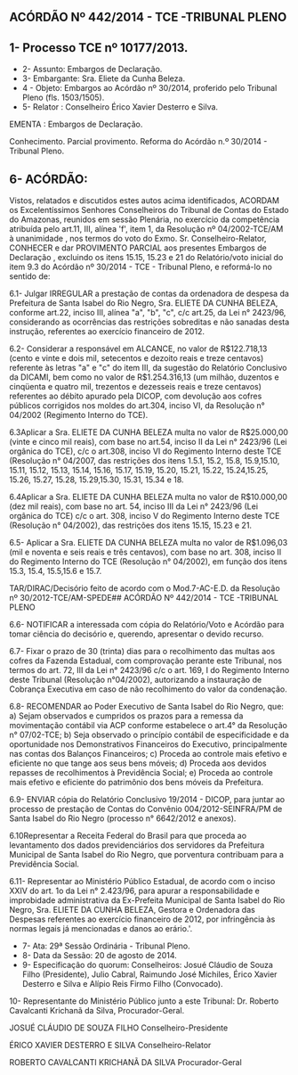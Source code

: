 
## ACÓRDÃO Nº 442/2014 - TCE -TRIBUNAL PLENO

## 1- Processo TCE nº 10177/2013.

- 2- Assunto: Embargos de Declaração.
- 3- Embargante: Sra. Eliete da Cunha Beleza.
- 4 - Objeto: Embargos ao Acórdão nº 30/2014, proferido pelo Tribunal Pleno (fls. 1503/1505).
- 5- Relator : Conselheiro Érico Xavier Desterro e Silva.

EMENTA : Embargos de Declaração.

Conhecimento.  Parcial  provimento.  Reforma  do Acórdão n.º 30/2014 - Tribunal Pleno.

## 6- ACÓRDÃO:

Vistos, relatados e discutidos estes autos acima identificados, ACORDAM os Excelentíssimos  Senhores Conselheiros  do  Tribunal  de  Contas  do  Estado  do  Amazonas, reunidos em sessão Plenária, no exercício da competência atribuída pelo art.11,  III, alínea 'f', item 1, da Resolução nº 04/2002-TCE/AM à unanimidade , nos termos do voto do Exmo. Sr. Conselheiro-Relator, CONHECER  e  dar  PROVIMENTO  PARCIAL aos  presentes Embargos de Declaração , excluindo os itens 15.15, 15.23 e 21 do Relatório/voto inicial do item 9.3 do Acórdão nº 30/2014 - TCE - Tribunal Pleno, e reformá-lo no sentido de:

6.1- Julgar IRREGULAR a prestação de contas da ordenadora de despesa da Prefeitura de Santa Isabel do Rio Negro, Sra. ELIETE DA CUNHA BELEZA, conforme art.22, inciso III, alínea "a", "b", "c", c/c art.25, da Lei n° 2423/96, considerando as ocorrências das restrições sobreditas e não sanadas  desta instrução, referentes ao exercício financeiro de 2012.

6.2-  Considerar  a  responsável  em  ALCANCE,  no  valor  de  R$122.718,13 (cento e vinte e dois mil, setecentos e dezoito reais e treze centavos) referente às letras "a" e "c"  do  item  III,  da  sugestão  do  Relatório  Conclusivo  da  DICAMI,  bem  como  no  valor  de R$1.254.316,13 (um milhão, duzentos e cinqüenta e quatro mil, trezentos e dezesseis reais e  treze  centavos)  referentes  ao  débito  apurado  pela  DICOP,  com  devolução  aos  cofres públicos corrigidos nos moldes do art.304, inciso VI, da Resolução n° 04/2002 (Regimento Interno do TCE).

6.3Aplicar a Sra. ELIETE DA  CUNHA  BELEZA  multa  no  valor de R$25.000,00 (vinte e cinco mil reais), com base no art.54, inciso II da Lei n° 2423/96 (Lei orgânica do TCE), c/c o art.308, inciso VI do Regimento  Interno deste TCE (Resolução n° 04/2007, das restrições dos itens 1.5.1, 15.2, 15.8, 15.9,15.10, 15.11, 15.12, 15.13, 15.14, 15.16,  15.17,  15.19,  15.20,  15.21,  15.22,  15.24,15.25,  15.26,  15.27,  15.28,  15.29,15.30, 15.31, 15.34 e 18.

6.4Aplicar a Sra. ELIETE DA  CUNHA  BELEZA  multa  no  valor de R$10.000,00 (dez mil reais), com base no art. 54, inciso III da Lei n° 2423/96 (Lei orgânica do TCE) c/c o art. 308, inciso V do Regimento Interno deste TCE (Resolução n° 04/2002), das restrições dos itens 15.15, 15.23 e 21.

6.5- Aplicar a Sra. ELIETE DA CUNHA BELEZA multa no valor de R$1.096,03 (mil e noventa e seis reais e três centavos), com base no art. 308, inciso II do Regimento Interno do TCE (Resolução n° 04/2002), em função dos itens 15.3, 15.4, 15.5,15.6 e 15.7.

TAR/DIRAC/Decisório feito de acordo com o Mod.7-AC-E.D. da Resolução nº 30/2012-TCE/AM-SPEDE## ACÓRDÃO Nº 442/2014 - TCE -TRIBUNAL PLENO

6.6- NOTIFICAR a interessada com cópia do Relatório/Voto e  Acórdão para tomar ciência do decisório e, querendo, apresentar o devido recurso.

6.7-  Fixar  o  prazo  de  30  (trinta)  dias  para  o  recolhimento  das  multas  aos cofres da Fazenda Estadual, com comprovação perante este Tribunal, nos termos do art. 72, III da  Lei  n°  2423/96  c/c  o  art.  169,  I  do  Regimento  Interno  deste  Tribunal  (Resolução n°04/2002), autorizando a instauração de Cobrança Executiva em caso de não recolhimento do valor da condenação.

6.8- RECOMENDAR ao Poder Executivo de Santa Isabel do Rio Negro, que: a) Sejam observados e cumpridos os prazos para a remessa da movimentação contábil via ACP  conforme  estabelece  o  art.4°  da  Resolução  n°  07/02-TCE;  b)  Seja  observado  o princípio contábil de  especificidade e da oportunidade nos Demonstrativos Financeiros do Executivo, principalmente nas contas dos Balanços Financeiros; c) Proceda ao controle mais efetivo e eficiente no que tange aos seus bens móveis; d) Proceda aos devidos repasses de recolhimentos  à  Previdência  Social;  e)  Proceda  ao  controle  mais  efetivo  e  eficiente  do patrimônio dos bens móveis da Prefeitura.

6.9- ENVIAR cópia do Relatório Conclusivo 19/2014 - DICOP, para juntar ao processo de prestação de Contas do Convênio 004/2012-SEINFRA/PM de Santa Isabel do Rio Negro (processo n° 6642/2012 e anexos).

6.10Representar  a  Receita  Federal  do  Brasil para  que  proceda  ao levantamento  dos  dados  previdenciários  dos  servidores  da  Prefeitura  Municipal  de  Santa Isabel do Rio Negro, que porventura contribuam para a Previdência Social.

6.11-  Representar  ao  Ministério  Público  Estadual,  de  acordo  com  o  inciso XXIV  do  art.  1o  da  Lei  n°  2.423/96,  para  apurar  a  responsabilidade  e  improbidade administrativa  da  Ex-Prefeita  Municipal  de  Santa  Isabel  do  Rio  Negro,  Sra.  ELIETE  DA CUNHA BELEZA, Gestora e Ordenadora das Despesas referentes ao exercício financeiro de 2012, por infringência às normas legais já mencionadas e danos ao erário.'.

- 7- Ata: 29ª Sessão Ordinária - Tribunal Pleno.
- 8- Data da Sessão: 20 de agosto de 2014.
- 9-  Especificação  do  quorum: Conselheiros:  Josué  Cláudio  de  Souza  Filho  (Presidente), Julio Cabral, Raimundo José Michiles, Érico Xavier Desterro e Silva e Alípio Reis Firmo Filho (Convocado).

10- Representante do Ministério Público junto a este Tribunal: Dr. Roberto Cavalcanti Krichanã da Silva, Procurador-Geral.

JOSUÉ CLÁUDIO DE SOUZA FILHO Conselheiro-Presidente

ÉRICO XAVIER DESTERRO E SILVA Conselheiro-Relator

ROBERTO CAVALCANTI KRICHANÃ DA SILVA Procurador-Geral